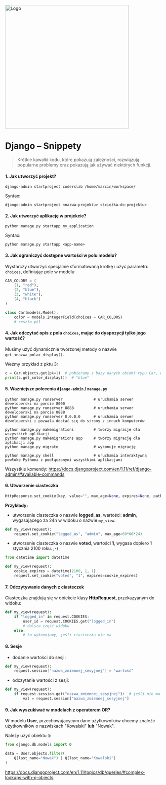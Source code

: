 <img alt="Logo" src="http://coderslab.pl/svg/logo-coderslab.svg" width="400">

# Django &ndash; Snippety
> Krótkie kawałki kodu, które pokazują zależności, rozwiązują popularne problemy oraz pokazują jak używać niektórych funkcji.


#### 1. Jak utworzyć projekt?
```shell
django-admin startproject coderslab /home/marcin/workspace/
```

Syntax:
```shell
django-admin startproject <nazwa-projektu> <ścieżka-do-projektu>
```

#### 2. Jak utworzyć aplikację w projekcie?
```shell
python manage.py startapp my_application
```

Syntax:
```shell
python manage.py startapp <app-name>
```

#### 3. Jak ograniczyć dostępne wartości w polu modelu?
Wystarczy utworzyć specjalnie sformatowaną krotkę i użyć parametru `choices`, definiując pole w modelu:

```python
CAR_COLORS = (
    (1, "red"),
    (2, "blue"),
    (3, "white"),
    (4, "black")
)

class Car(models.Model):
    color = models.IntegerField(choices = CAR_COLORS)
    # reszta pól
```

#### 4. Jak odczytać opis z pola `choices`, mając do dyspozycji tylko jego wartość?
Musimy użyć dynamicznie tworzonej metody o nazwie `get_<nazwa_pola>_display()`.

Weźmy przykład z pktu 3:
```python
c = Car.objects.get(pk=1)  # pobieramy z bazy danych obiekt typu Car, o id=1
print(c.get_color_display())  # "blue"
```

#### 5. Ważniejsze polecenia `django-admin` / `manage.py`
```shell
python manage.py runserver              # uruchamia serwer deweloperski na porcie 8000
python manage.py runserver 8888         # uruchamia serwer deweloperski na porcie 8888
python manage.py runserver 0.0.0.0      # uruchamia serwer deweloperski i pozwala dostać się do strony z innuch komputerów

python manage.py makemigrations         # tworzy migracje dla wszystkich aplikacji
python manage.py makemigrations app     # tworzy migrację dla aplikacji app
python manage.py migrate                # wykonuje migrację

python manage.py shell                  # uruchamia interaktywną powłokę Pythona z podłączonymi wszystkimi aplikacjami
```
Wszystkie komendy:
https://docs.djangoproject.com/en/1.11/ref/django-admin/#available-commands

#### 6. Utworzenie ciasteczka
```python
HttpResponse.set_cookie(key, value="", max_age=None, expires=None, path="/", domain=None, secure=None, httponly=False)
```
**Przykłady:**

* utworzenie ciasteczka o nazwie **logged_as**, wartości: **admin**, wygasającego za 24h w widoku o nazwie `my_view`:
```python
def my_view(request):
    request.set_cookie("logged_as", "admin", max_age=60*60*24)
```

* utworzenie ciasteczka o nazwie **voted**, wartości **1**, wygasa dopiero 1 stycznia 2100 roku. ;-)
```python
from datetime import datetime

def my_view(request):
    cookie_expires = datetime(2100, 1, 1)
    request.set_cookie("voted", "1", expires=cookie_expires)
```

#### 7. Odczytywanie danych z ciasteczek
Ciasteczka znajdują się w obiekcie klasy **HttpRequest**, przekazyanym do widoku:
```python
def my_view(request):
    if "logged_in" in request.COOKIES:
        user_id = request.COOKIES.get("logged_in")
        # dalsza część widoku
    else:
        # to wykonujemy, jeśli ciasteczka nie ma
```

#### 8. Sesje

* dodanie wartości do sesji:
```python
def my_view(request):
    request.session["nazwa_zmiennej_sesyjnej"] = "wartość"
```

* odczytanie wartości z sesji:
```python
def my_view(request):
    if request.session.get("nazwa_zmiennej_sesyjnej"):  # jeśli nie ma takiej zmiennej, zwróci nam None
        val = request.session["nazwa_zmiennej_sesyjnej"] 
```

#### 9. Jak wyszukiwać w modelach z operatorem OR?
W modelu **User**, przechowującycym dane użytkowników chcemy znaleźć użytkowników o nazwiskach "Kowalski" **lub** "Nowak".

Należy użyć obiektu `Q`:
```python
from django.db.models import Q

data = User.objects.filter(
    Q(last_name="Nowak") | Q(last_name="Kowalski")
)
```
https://docs.djangoproject.com/en/1.11/topics/db/queries/#complex-lookups-with-q-objects
